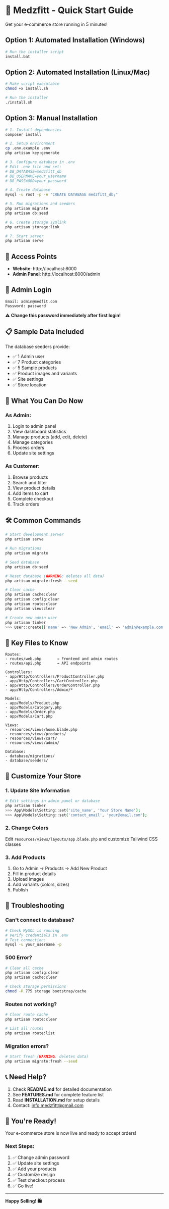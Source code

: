 # 🚀 Medzfitt - Quick Start Guide

Get your e-commerce store running in 5 minutes!

## Option 1: Automated Installation (Windows)

```bash
# Run the installer script
install.bat
```

## Option 2: Automated Installation (Linux/Mac)

```bash
# Make script executable
chmod +x install.sh

# Run the installer
./install.sh
```

## Option 3: Manual Installation

```bash
# 1. Install dependencies
composer install

# 2. Setup environment
cp .env.example .env
php artisan key:generate

# 3. Configure database in .env
# Edit .env file and set:
# DB_DATABASE=medzfitt_db
# DB_USERNAME=your_username
# DB_PASSWORD=your_password

# 4. Create database
mysql -u root -p -e "CREATE DATABASE medzfitt_db;"

# 5. Run migrations and seeders
php artisan migrate
php artisan db:seed

# 6. Create storage symlink
php artisan storage:link

# 7. Start server
php artisan serve
```

## 📍 Access Points

- **Website**: http://localhost:8000
- **Admin Panel**: http://localhost:8000/admin

## 🔑 Admin Login

```
Email: admin@medfit.com
Password: password
```

⚠️ **Change this password immediately after first login!**

## 📋 Sample Data Included

The database seeders provide:
- ✅ 1 Admin user
- ✅ 7 Product categories
- ✅ 5 Sample products
- ✅ Product images and variants
- ✅ Site settings
- ✅ Store location

## 🎯 What You Can Do Now

### As Admin:
1. Login to admin panel
2. View dashboard statistics
3. Manage products (add, edit, delete)
4. Manage categories
5. Process orders
6. Update site settings

### As Customer:
1. Browse products
2. Search and filter
3. View product details
4. Add items to cart
5. Complete checkout
6. Track orders

## 🛠️ Common Commands

```bash
# Start development server
php artisan serve

# Run migrations
php artisan migrate

# Seed database
php artisan db:seed

# Reset database (WARNING: deletes all data)
php artisan migrate:fresh --seed

# Clear cache
php artisan cache:clear
php artisan config:clear
php artisan route:clear
php artisan view:clear

# Create new admin user
php artisan tinker
>>> User::create(['name' => 'New Admin', 'email' => 'admin@example.com', 'password' => Hash::make('password'), 'role' => 'admin']);
```

## 📂 Key Files to Know

```
Routes:
- routes/web.php       → Frontend and admin routes
- routes/api.php       → API endpoints

Controllers:
- app/Http/Controllers/ProductController.php
- app/Http/Controllers/CartController.php
- app/Http/Controllers/OrderController.php
- app/Http/Controllers/Admin/*

Models:
- app/Models/Product.php
- app/Models/Category.php
- app/Models/Order.php
- app/Models/Cart.php

Views:
- resources/views/home.blade.php
- resources/views/products/
- resources/views/cart/
- resources/views/admin/

Database:
- database/migrations/
- database/seeders/
```

## 🎨 Customize Your Store

### 1. Update Site Information
```bash
# Edit settings in admin panel or database
php artisan tinker
>>> App\Models\Setting::set('site_name', 'Your Store Name');
>>> App\Models\Setting::set('contact_email', 'your@email.com');
```

### 2. Change Colors
Edit `resources/views/layouts/app.blade.php` and customize Tailwind CSS classes

### 3. Add Products
1. Go to Admin → Products → Add New Product
2. Fill in product details
3. Upload images
4. Add variants (colors, sizes)
5. Publish

## 🔧 Troubleshooting

### Can't connect to database?
```bash
# Check MySQL is running
# Verify credentials in .env
# Test connection:
mysql -u your_username -p
```

### 500 Error?
```bash
# Clear all cache
php artisan config:clear
php artisan cache:clear

# Check storage permissions
chmod -R 775 storage bootstrap/cache
```

### Routes not working?
```bash
# Clear route cache
php artisan route:clear

# List all routes
php artisan route:list
```

### Migration errors?
```bash
# Start fresh (WARNING: deletes data)
php artisan migrate:fresh --seed
```

## 📞 Need Help?

1. Check **README.md** for detailed documentation
2. See **FEATURES.md** for complete feature list
3. Read **INSTALLATION.md** for setup details
4. Contact: info.medzfitt@gmail.com

## 🎉 You're Ready!

Your e-commerce store is now live and ready to accept orders!

### Next Steps:
1. ✅ Change admin password
2. ✅ Update site settings
3. ✅ Add your products
4. ✅ Customize design
5. ✅ Test checkout process
6. ✅ Go live!

---

**Happy Selling! 🛍️**

